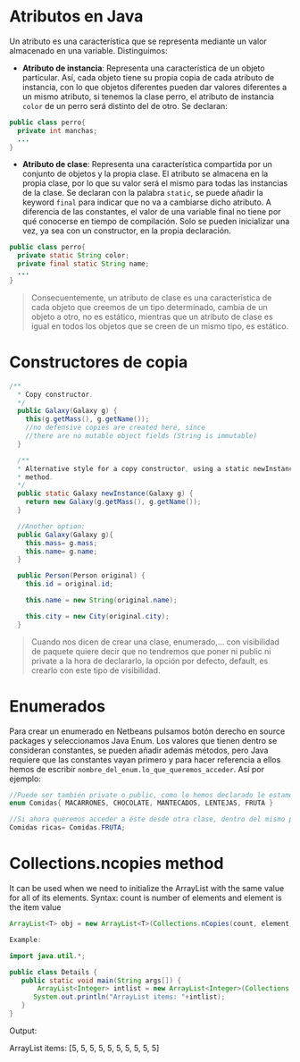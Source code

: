 # Atributos en Java

Un atributo es una característica que se representa mediante un valor almacenado en una variable. Distinguimos:
+ **Atributo de instancia**: Representa una característica de un objeto particular. Así, cada objeto tiene su propia copia de cada atributo de instancia, con lo que objetos diferentes pueden dar valores diferentes a un mismo atributo, si tenemos la clase perro, el atributo de instancia `color` de un perro será distinto del de otro. Se declaran:
~~~Java
public class perro{
  private int manchas;
  ...
}
~~~

+ **Atributo de clase**: Representa una característica compartida por un conjunto de objetos y la propia clase. El atributo se almacena en la propia clase, por lo que su valor será el mismo para todas las instancias de la clase. Se declaran con la palabra `static`, se puede añadir la keyword `final` para indicar que no va a cambiarse dicho atributo. A diferencia de las constantes, el valor de una variable final no tiene por qué conocerse en tiempo de compilación. Solo se pueden inicializar una vez, ya sea con un constructor, en la propia declaración.
~~~Java
public class perro{
  private static String color;
  private final static String name;
  ...
}
~~~
> Consecuentemente, un atributo de clase es una característica de cada objeto que creemos de un tipo determinado, cambia de un objeto a otro, no es estático, mientras que un atributo de clase es igual en todos los objetos que se creen de un mismo tipo, es estático.

# Constructores de copia
~~~Java
/**
  * Copy constructor.
  */
  public Galaxy(Galaxy g) {
    this(g.getMass(), g.getName());
    //no defensive copies are created here, since
    //there are no mutable object fields (String is immutable)
  }

  /**
  * Alternative style for a copy constructor, using a static newInstance
  * method.
  */
  public static Galaxy newInstance(Galaxy g) {
    return new Galaxy(g.getMass(), g.getName());
  }

  //Another option:
  public Galaxy(Galaxy g){
    this.mass= g.mass;
    this.name= g.name;
  }

  public Person(Person original) {
    this.id = original.id;

    this.name = new String(original.name);

    this.city = new City(original.city);
  }
  ~~~

  >Cuando nos dicen de crear una clase, enumerado,... con visibilidad de paquete quiere decir que no tendremos que poner ni public ni private a la hora de declararlo, la opción por defecto, default, es crearlo con este tipo de visibilidad.

  # Enumerados
  Para crear un enumerado en Netbeans pulsamos botón derecho en source packages y seleccionamos Java Enum. Los valores que tienen dentro se consideran constantes, se pueden añadir además métodos, pero Java requiere que las constantes vayan primero y para hacer referencia a ellos hemos de escribir `nombre_del_enum.lo_que_queremos_acceder`. Así por ejemplo:
  ~~~Java
  //Puede ser también private o public, como lo hemos declarado le estamos dando visibilidad de paquete.
  enum Comidas{ MACARRONES, CHOCOLATE, MANTECADOS, LENTEJAS, FRUTA }

  //Si ahora queremos acceder a éste desde otra clase, dentro del mismo paquete:
  Comidas ricas= Comidas.FRUTA;
  ~~~

# Collections.ncopies method

  It can be used when we need to initialize the ArrayList with the same value for all of its elements. Syntax: count is number of elements and element is the item value
~~~java
ArrayList<T> obj = new ArrayList<T>(Collections.nCopies(count, element));

Example:

import java.util.*;

public class Details {
   public static void main(String args[]) {
	   ArrayList<Integer> intlist = new ArrayList<Integer>(Collections.nCopies(10, 5));
	  System.out.println("ArrayList items: "+intlist);
   }
}
~~~
Output:

ArrayList items: [5, 5, 5, 5, 5, 5, 5, 5, 5, 5]
